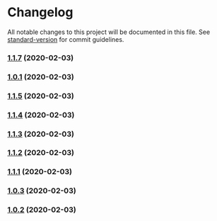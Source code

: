 # Changelog

All notable changes to this project will be documented in this file. See [standard-version](https://github.com/conventional-changelog/standard-version) for commit guidelines.

### [1.1.7](https://gitlab.com/librespacefoundation/sdrmakerspace/sdr-mobile/compare/v1.1.5...v1.1.7) (2020-02-03)

### [1.0.1](https://gitlab.com/librespacefoundation/sdrmakerspace/sdr-mobile/compare/v1.1.5...v1.0.1) (2020-02-03)

### [1.1.5](https://gitlab.com/librespacefoundation/sdrmakerspace/sdr-mobile/compare/v1.1.4...v1.1.5) (2020-02-03)

### [1.1.4](https://gitlab.com/librespacefoundation/sdrmakerspace/sdr-mobile/compare/v1.1.3...v1.1.4) (2020-02-03)

### [1.1.3](https://gitlab.com/librespacefoundation/sdrmakerspace/sdr-mobile/compare/v1.1.2...v1.1.3) (2020-02-03)

### [1.1.2](https://gitlab.com/librespacefoundation/sdrmakerspace/sdr-mobile/compare/v1.1.1...v1.1.2) (2020-02-03)

### [1.1.1](https://gitlab.com/librespacefoundation/sdrmakerspace/sdr-mobile/compare/v1.0.3...v1.1.1) (2020-02-03)

### [1.0.3](https://gitlab.com/librespacefoundation/sdrmakerspace/sdr-mobile/compare/v1.0.2...v1.0.3) (2020-02-03)

### [1.0.2](https://gitlab.com/librespacefoundation/sdrmakerspace/sdr-mobile/compare/v1.0.1...v1.0.2) (2020-02-03)
